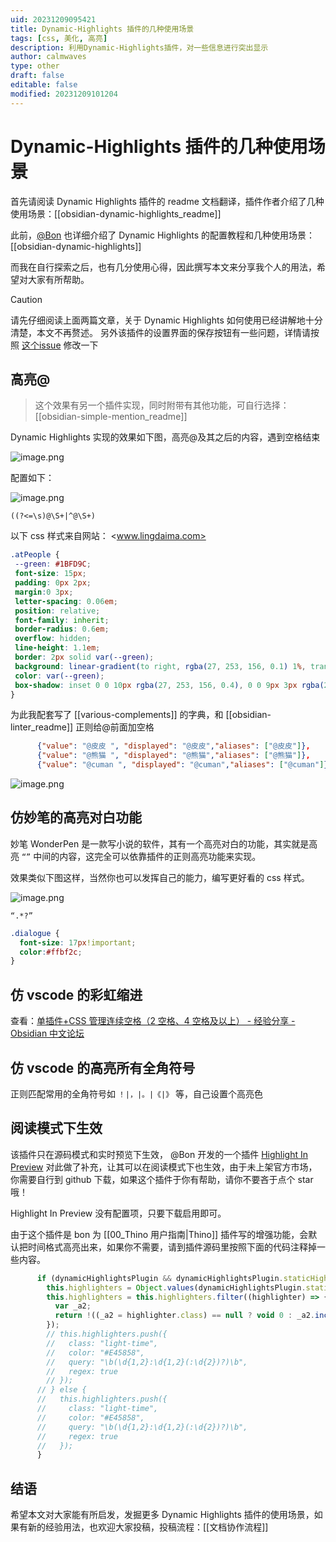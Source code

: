 ```yaml
---
uid: 20231209095421
title: Dynamic-Highlights 插件的几种使用场景
tags: [css, 美化, 高亮]
description: 利用Dynamic-Highlights插件，对一些信息进行突出显示
author: calmwaves
type: other
draft: false
editable: false
modified: 20231209101204
---
```


# Dynamic-Highlights 插件的几种使用场景

首先请阅读 Dynamic Highlights 插件的 readme 文档翻译，插件作者介绍了几种使用场景：[[obsidian-dynamic-highlights_readme]]

此前，[@Bon](https://pkmer.cn/authors/bon) 也详细介绍了 Dynamic Highlights 的配置教程和几种使用场景：[[obsidian-dynamic-highlights]]

而我在自行探索之后，也有几分使用心得，因此撰写本文来分享我个人的用法，希望对大家有所帮助。

> [!caution]
> 请先仔细阅读上面两篇文章，关于 Dynamic Highlights 如何使用已经讲解地十分清楚，本文不再赘述。
> 另外该插件的设置界面的保存按钮有一些问题，详情请按照 [这个issue](https://github.com/nothingislost/obsidian-dynamic-highlights/issues/72) 修改一下

## 高亮@

> 这个效果有另一个插件实现，同时附带有其他功能，可自行选择：[[obsidian-simple-mention_readme]]

Dynamic Highlights 实现的效果如下图，高亮@及其之后的内容，遇到空格结束

![image.png](https://cdn.pkmer.cn/images/20231209095735.png!pkmer)

配置如下：

![image.png](https://cdn.pkmer.cn/images/20231209095825.png!pkmer)

```
((?<=\s)@\S+|^@\S+)
```

以下 css 样式来自网站： <www.lingdaima.com>

```css
.atPeople {
 --green: #1BFD9C;
 font-size: 15px;
 padding: 0px 2px;
 margin:0 3px;
 letter-spacing: 0.06em;
 position: relative;
 font-family: inherit;
 border-radius: 0.6em;
 overflow: hidden;
 line-height: 1.1em;
 border: 2px solid var(--green);
 background: linear-gradient(to right, rgba(27, 253, 156, 0.1) 1%, transparent 40%,transparent 60% , rgba(27, 253, 156, 0.1) 100%);
 color: var(--green);
 box-shadow: inset 0 0 10px rgba(27, 253, 156, 0.4), 0 0 9px 3px rgba(27, 253, 156, 0.1);
}
```

为此我配套写了 [[various-complements]] 的字典，和 [[obsidian-linter_readme]] 正则给@前面加空格

```json
      {"value": "@皮皮 ", "displayed": "@皮皮","aliases": ["@皮皮"]},
      {"value": "@熊猫 ", "displayed": "@熊猫","aliases": ["@熊猫"]},
      {"value": "@cuman ", "displayed": "@cuman","aliases": ["@cuman"]},
```

![image.png](https://cdn.pkmer.cn/images/20231209095838.png!pkmer)

## 仿妙笔的高亮对白功能

妙笔 WonderPen 是一款写小说的软件，其有一个高亮对白的功能，其实就是高亮 `“”` 中间的内容，这完全可以依靠插件的正则高亮功能来实现。

效果类似下图这样，当然你也可以发挥自己的能力，编写更好看的 css 样式。

![image.png](https://cdn.pkmer.cn/images/20231209095855.png!pkmer)

```
“.*?”
```

```css
.dialogue {
  font-size: 17px!important;
  color:#ffbf2c;
}
```

## 仿 vscode 的彩虹缩进

查看：[单插件+CSS 管理连续空格（2 空格、4 空格及以上） - 经验分享 - Obsidian 中文论坛](https://forum-zh.obsidian.md/t/topic/26298)

## 仿 vscode 的高亮所有全角符号

正则匹配常用的全角符号如 `！|，|。|《|》` 等，自己设置个高亮色

## 阅读模式下生效

该插件只在源码模式和实时预览下生效， @Bon 开发的一个插件 [Highlight In Preview](https://github.com/Quorafind/Obsidian-Highlight-In-Preview) 对此做了补充，让其可以在阅读模式下也生效，由于未上架官方市场，你需要自行到 github 下载，如果这个插件于你有帮助，请你不要吝于点个 star 哦！

Highlight In Preview 没有配置项，只要下载启用即可。

由于这个插件是 bon 为 [[00_Thino 用户指南|Thino]] 插件写的增强功能，会默认把时间格式高亮出来，如果你不需要，请到插件源码里按照下面的代码注释掉一些内容。

```js
      if (dynamicHighlightsPlugin && dynamicHighlightsPlugin.staticHighlighter[1].value.queries) {
        this.highlighters = Object.values(dynamicHighlightsPlugin.staticHighlighter[1].value.queries);
        this.highlighters = this.highlighters.filter((highlighter) => {
          var _a2;
          return !((_a2 = highlighter.class) == null ? void 0 : _a2.includes("light-time"));
        });
        // this.highlighters.push({
        //   class: "light-time",
        //   color: "#E45858",
        //   query: "\b(\d{1,2}:\d{1,2}(:\d{2})?)\b",
        //   regex: true
        // });
      // } else {
      //   this.highlighters.push({
      //     class: "light-time",
      //     color: "#E45858",
      //     query: "\b(\d{1,2}:\d{1,2}(:\d{2})?)\b",
      //     regex: true
      //   });
      }
```

## 结语

希望本文对大家能有所启发，发掘更多 Dynamic Highlights 插件的使用场景，如果有新的经验用法，也欢迎大家投稿，投稿流程：[[文档协作流程]]
